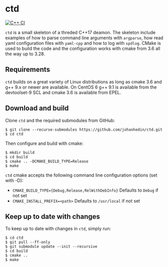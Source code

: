 ctd
====
[![C++ CI](https://github.com/johanhedin/ctd/actions/workflows/ci.yaml/badge.svg)](https://github.com/johanhedin/ctd/actions/workflows/ci.yaml)

`ctd` is a small skeleton of a threded C++17 deamon. The skeleton include
examples of how to parse command line arguments with `argparse`, how read yaml
configuration files with `yaml-cpp` and how to log with `spdlog`. CMake is used
to build the code and the configuration works with cmake from 3.6 all the way
up to 3.28.

Requirements
----
`ctd` builds on a great variety of Linux distributions as long as cmake 3.6 and
g++ 9.x or newer are available. On CentOS 6 g++ 9.1 is available from the
devtoolset-9 SCL and cmake 3.6 is available from EPEL.

Download and build
----
Clone `ctd` and the required submodules from GitHub:

    $ git clone --recurse-submodules https://github.com/johanhedin/ctd.git
    $ cd ctd

Then configure and build with cmake:

    $ mkdir build
    $ cd build
    $ cmake .. -DCMAKE_BUILD_TYPE=Release
    $ make

`ctd` cmake accepts the following command line configuration options (set with -D):

 * `CMAKE_BUILD_TYPE={Debug,Release,RelWithDebInfo}` Defaults to `Debug` if not set
 * `CMAKE_INSTALL_PREFIX=<path>` Defaults to `/usr/local` if not set

Keep up to date with changes
----
To keep up to date with changes in `ctd`, simply run:

    $ cd ctd
    $ git pull --ff-only
    $ git submodule update --init --recursive
    $ cd build
    $ cmake ..
    $ make
